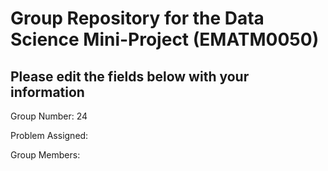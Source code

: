 # Group Repository for the Data Science Mini-Project (EMATM0050)

## Please edit the fields below with your information
Group Number: 24

Problem Assigned: 

Group Members:

